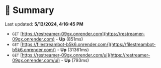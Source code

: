 # 📖 Summary
Last updated: **5/13/2024, 4:16:45 PM**

- `GET` [https://restreamer-09gx.onrender.com](https://restreamer-09gx.onrender.com) - **Up** (851ms)
- `GET` [https://filestreambot-b5k6.onrender.com/](https://filestreambot-b5k6.onrender.com/) - **Up** (31361ms)
- `GET` [https://restreamer-09gx.onrender.com/ui](https://restreamer-09gx.onrender.com/ui) - **Up** (793ms)
